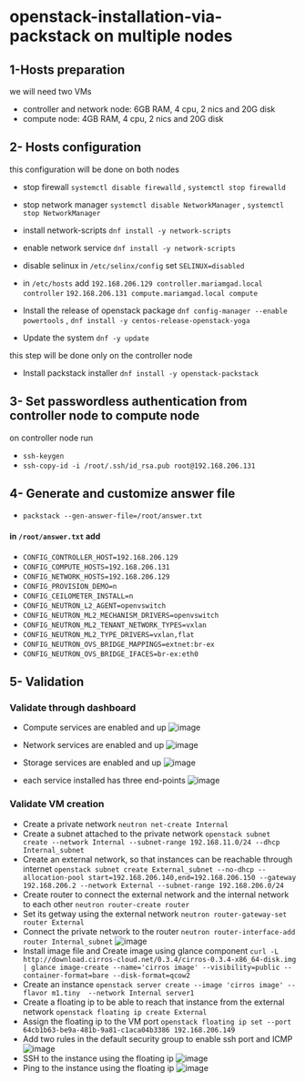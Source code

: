 # openstack-installation-via-packstack on multiple nodes

## 1-Hosts preparation 
we will need two VMs
* controller and network node: 6GB RAM, 4 cpu, 2 nics and 20G disk
* compute node: 4GB RAM, 4 cpu, 2 nics and 20G disk

## 2- Hosts configuration
this configuration will be done on both nodes
* stop firewall `systemctl disable firewalld` , `systemctl stop firewalld`
* stop network manager `systemctl disable NetworkManager` , `systemctl stop NetworkManager`
* install network-scripts `dnf install -y network-scripts`
* enable network service `dnf install -y network-scripts`
* disable selinux in `/etc/selinx/config` set `SELINUX=disabled`
* in `/etc/hosts` add `192.168.206.129 controller.mariamgad.local controller` `192.168.206.131 compute.mariamgad.local compute`

* Install the release of openstack package `dnf config-manager --enable powertools` , `dnf install -y centos-release-openstack-yoga`
*  Update the system `dnf -y update`

this step will be done only on the controller node
* Install packstack installer `dnf install -y openstack-packstack`

## 3- Set passwordless authentication from controller node to compute node 
on controller node run
* `ssh-keygen`
* `ssh-copy-id -i /root/.ssh/id_rsa.pub root@192.168.206.131`

## 4- Generate and customize answer file 
* `packstack --gen-answer-file=/root/answer.txt`
#### in `/root/answer.txt` add
* `CONFIG_CONTROLLER_HOST=192.168.206.129`
* `CONFIG_COMPUTE_HOSTS=192.168.206.131`
* `CONFIG_NETWORK_HOSTS=192.168.206.129`
* `CONFIG_PROVISION_DEMO=n`
* `CONFIG_CEILOMETER_INSTALL=n`
* `CONFIG_NEUTRON_L2_AGENT=openvswitch`
* `CONFIG_NEUTRON_ML2_MECHANISM_DRIVERS=openvswitch`
* `CONFIG_NEUTRON_ML2_TENANT_NETWORK_TYPES=vxlan`
* `CONFIG_NEUTRON_ML2_TYPE_DRIVERS=vxlan,flat`
* `CONFIG_NEUTRON_OVS_BRIDGE_MAPPINGS=extnet:br-ex`
* `CONFIG_NEUTRON_OVS_BRIDGE_IFACES=br-ex:eth0`

## 5- Validation
### Validate through dashboard
* Compute services are enabled and up
![image](https://user-images.githubusercontent.com/47721226/218250205-2554cb28-a0c0-4144-8505-1e59771979d2.png)

* Network services are enabled and up
![image](https://user-images.githubusercontent.com/47721226/218250329-0f2bd6ef-910b-4532-b548-a6f58073cc17.png)

* Storage services are enabled and up
![image](https://user-images.githubusercontent.com/47721226/218250381-ee8935ba-f1b7-444d-988e-b7923bcd5132.png)

* each service installed has three end-points
![image](https://user-images.githubusercontent.com/47721226/218250069-4d0a20a9-1299-48a2-830e-52641aedb16c.png)

### Validate VM creation
* Create a private network `neutron net-create Internal`
* Create a subnet attached to the private network `openstack subnet create --network Internal --subnet-range 192.168.11.0/24 --dhcp Internal_subnet`
* Create an external network, so that instances can be reachable through internet `openstack subnet create External_subnet --no-dhcp --allocation-pool start=192.168.206.140,end=192.168.206.150 --gateway 192.168.206.2 --network External --subnet-range 192.168.206.0/24`
* Create router to connect the external network and the internal network to each other `neutron router-create router`
* Set its getway using the external network `neutron router-gateway-set router External`
* Connect the private network to the router `neutron router-interface-add router Internal_subnet`
![image](https://user-images.githubusercontent.com/47721226/218251194-0316669e-9f2a-4d16-ad41-767a4cd89eb1.png)
* Install image file and Create image using glance component `curl -L http://download.cirros-cloud.net/0.3.4/cirros-0.3.4-x86_64-disk.img | glance image-create --name='cirros image' --visibility=public --container-format=bare --disk-format=qcow2`
* Create an instance `openstack server create --image 'cirros image' --flavor m1.tiny  --network Internal server1`
* Create a floating ip to be able to reach that instance from the external network `openstack floating ip create External`
* Assign the floating ip to the VM port `openstack floating ip set --port 64cb1b63-be9a-481b-9a81-c1aca04b3386 192.168.206.149`
* Add two rules in the default security group to enable ssh port and ICMP
![image](https://user-images.githubusercontent.com/47721226/218251509-bb0507e8-9eed-4c6b-b6aa-1ba72328a485.png)
* SSH to the instance using the floating ip
![image](https://user-images.githubusercontent.com/47721226/218251648-26443200-8ab2-4d4c-8fa1-14df0ab69cf5.png)
* Ping to the instance using the floating ip
![image](https://user-images.githubusercontent.com/47721226/218251995-83717d71-1037-44d1-8f3c-89b364f626eb.png)

